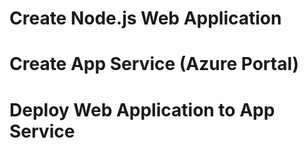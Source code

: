 # Create Node.js Web Application

# Create App Service (Azure Portal)

# Deploy Web Application to App Service

